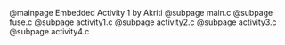 @mainpage Embedded Activity 1 by Akriti @subpage main.c @subpage fuse.c @subpage activity1.c @subpage activity2.c @subpage activity3.c @subpage activity4.c 